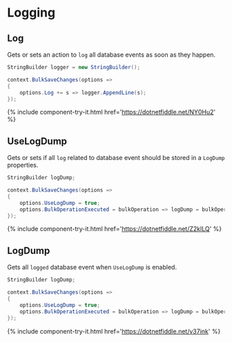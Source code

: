 # Logging

## Log
Gets or sets an action to `log` all database events as soon as they happen.


```csharp
StringBuilder logger = new StringBuilder();

context.BulkSaveChanges(options =>
{
	options.Log += s => logger.AppendLine(s);
});
```
{% include component-try-it.html href='https://dotnetfiddle.net/NY0Hu2' %}

## UseLogDump
Gets or sets if all `log` related to database event should be stored in a `LogDump` properties.


```csharp
StringBuilder logDump;

context.BulkSaveChanges(options =>
{
	options.UseLogDump = true;
	options.BulkOperationExecuted = bulkOperation => logDump = bulkOperation.LogDump;
});
```
{% include component-try-it.html href='https://dotnetfiddle.net/Z2klLQ' %}

## LogDump
Gets all `logged` database event when `UseLogDump` is enabled.


```csharp
StringBuilder logDump;

context.BulkSaveChanges(options =>
{
	options.UseLogDump = true;
	options.BulkOperationExecuted = bulkOperation => logDump = bulkOperation.LogDump;
});
```
{% include component-try-it.html href='https://dotnetfiddle.net/v37ink' %}
